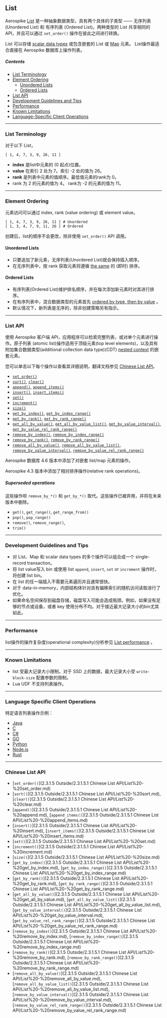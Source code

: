 ## List

Aerospike [List](https://en.wikipedia.org/wiki/List_%28abstract_data_type%29) 是一种抽象数据类型，具有两个具体的子类型 —— 无序列表 (Unordered List) 和 有序列表 (Ordered List)。两种类型的 List 共享相同的 API，并且可以通过 `set_order()` 操作在彼此之间进行转换。

List 可以存储 [scalar data types](https://docs.aerospike.com/docs/guide/data-types.html) 或包含嵌套的 List 或 [Map](https://docs.aerospike.com/docs/guide/cdt-map.html) 元素。 List操作最适合直接在 Aerospike 数据库上操作列表。


##### Contents

- [List Terminology](#list-terminology)
- [Element Ordering](#element-ordering)
  - [Unordered Lists](#unordered-lists)
  - [Ordered Lists](#ordered-lists)
- [List API](#list-api)
- [Development Guidelines and Tips](#development-guidelines-and-tips)
- [Performance](#performance)
- [Known Limitations](#known-limitations)
- [Language-Specific Client Operations](#language-specific-client-operations)

---

### <span id="list-terminology"> List Terminology </span>

对于以下 List，

```
[ 1, 4, 7, 3, 9, 26, 11 ]
```

- **index** 是list中元素的 (0 起点)位置。 
- **value** 在索引 2 处为 7。索引 -2 处的值为 26。
- **rank** 是列表中元素的值顺序。最低值元素的rank为 0。
- rank 为 2 的元素的值为 4。 rank为 -2 的元素的值为 11。

---

### <span id="element-ordering"> Element Ordering </span>

元素访问可以通过 index, rank (value ordering) 或 element value。

```
[ 1, 4, 7, 3, 9, 26, 11 ] # Unordered
[ 1, 3, 4, 7, 9, 11, 26 ] # Ordered
```

创建后，list的顺序不会更改，除非使用 `set_order()` API 调用。

#### <span id="unordered-lists"> Unordered Lists </span>

- 只要追加了新元素，无序列表(Unordered List)就会保持插入顺序。
- 在无序列表中，按 rank 获取元素将遵循 [the same](https://docs.aerospike.com/docs/guide/cdt-ordering.html) 的 (即时) 排序。

#### <span id="ordered-lists"> Ordered Lists </span>

- 有序列表(Ordered List)维护排名顺序，并在每次添加新元素时对其进行排序。
- 在有序列表中，混合数据类型的元素首先 [ordered by type, then by value](https://docs.aerospike.com/docs/guide/cdt-ordering.html) 。
- 默认情况下，新列表是无序的，除非创建策略另有指示。

---

### <span id="list-api"> List API </span>

使用 Aerospike 客户端 API，应用程序可以检索完整列表，或对单个元素进行操作。原子列表 (atomic list)操作适用于顶级元素(top level elements)，以及具有附加集合数据类型(additional collection data type)(CDT) [nested context](https://docs.aerospike.com/docs/guide/cdt-context.html) 的嵌套元素。

您可以单击以下每个操作以查看其详细说明，翻译文档参见 [Chinese List API](#chinese-list-api)。

- [`set_order()`](https://docs.aerospike.com/docs/guide/operations/list/set_order.html)
- [`sort()`](https://docs.aerospike.com/docs/guide/operations/list/sort.html), [`clear()`](https://docs.aerospike.com/docs/guide/operations/list/clear.html) 
- [`append()`](https://docs.aerospike.com/docs/guide/operations/list/append.html), [`append_items()`](https://docs.aerospike.com/docs/guide/operations/list/append_items.html)
- [`insert()`](https://docs.aerospike.com/docs/guide/operations/list/insert.html), [`insert_items()`](https://docs.aerospike.com/docs/guide/operations/list/insert_items.html)
- [`set()`](https://docs.aerospike.com/docs/guide/operations/list/set.html)
- [`increment()`](https://docs.aerospike.com/docs/guide/operations/list/increment.html)
- [`size()`](https://docs.aerospike.com/docs/guide/operations/list/size.html)
- [`get_by_index()`](https://docs.aerospike.com/docs/guide/operations/list/get_by_index.html), [`get_by_index_range()`](https://docs.aerospike.com/docs/guide/operations/list/get_by_index_range.html)
- [`get_by_rank()`](https://docs.aerospike.com/docs/guide/operations/list/get_by_rank.html), [`get_by_rank_range()`](https://docs.aerospike.com/docs/guide/operations/list/get_by_rank_range.html)
- [`get_all_by_value()`](https://docs.aerospike.com/docs/guide/operations/list/get_all_by_value.html), [`get_all_by_value_list()`](https://docs.aerospike.com/docs/guide/operations/list/get_all_by_value_list.html), [`get_by_value_interval()`](https://docs.aerospike.com/docs/guide/operations/list/get_by_value_interval.html), [`get_by_value_rel_rank_range()`](https://docs.aerospike.com/docs/guide/operations/list/get_by_value_rel_rank_range.html)
- [`remove_by_index()`](https://docs.aerospike.com/docs/guide/operations/list/remove_by_index.html), [`remove_by_index_range()`](https://docs.aerospike.com/docs/guide/operations/list/remove_by_index_range.html)
- [`remove_by_rank()`](https://docs.aerospike.com/docs/guide/operations/list/remove_by_rank.html), [`remove_by_rank_range()`](https://docs.aerospike.com/docs/guide/operations/list/remove_by_rank_range.html)
- [`remove_all_by_value()`](https://docs.aerospike.com/docs/guide/operations/list/remove_all_by_value.html), [`remove_all_by_value_list()`](https://docs.aerospike.com/docs/guide/operations/list/remove_all_by_value_list.html), [`remove_by_value_interval()`](https://docs.aerospike.com/docs/guide/operations/list/remove_by_value_interval.html), [`remove_by_value_rel_rank_range()`](https://docs.aerospike.com/docs/guide/operations/list/remove_by_value_rel_rank_range.html)

Aerospike 数据库 4.6 版本中添加了对嵌套 list/map 元素的操作。

Aerospike 4.3 版本中添加了相对排序操作(relative rank operations)。

##### Superseded operations

这些操作呗 `remove_by_*()` 和 `get_by_*()` 取代。这些操作已被弃用，并将在未来版本中删除。

- `get()`, `get_range()`, `get_range_from()`
- `pop()`, `pop_range()`
- `remove()`, `remove_range()`,
- `trim()`

---

### <span id="development-guidelines-and-tips"> Development Guidelines and Tips

- 对 List、Map 和 scalar data types 的多个操作可以组合成一个 single-record transaction。
- 将 list value写入 bin 或使用 list `append`, `insert`, `set` or `increment` 操作时，将创建 list bin。
- 在 list 的任一端插入不需要元素遍历并且通常很快。
- 对于 data-in-memory，内部结构体针对具有偏移索引的随机访问读取进行了优化。
- 如果命名空间保存到磁盘存储，磁盘写入可能会造成瓶颈。例如，如果没有足够的节点或设备，或者 key 使用分布不均。对于接近最大记录大小的bin尤其如此。

---

### <span id="performance"> Performance </span>

list操作的操作复杂度(operational complexity)分析参见 [List performance](https://docs.aerospike.com/docs/guide/cdt-list-performance.html) 。

---

### <span id="known-limitations"> Known Limitations </span>

- list 受最大记录大小限制。对于 SSD 上的数据，最大记录大小受 `write-block-size` 配置参数的限制。
- Lua UDF 不支持列表操作。

---

### <span id="language-specific-client-operations"> Language Specific Client Operations </span>

特定语言列表操作示例：

- [Java](https://github.com/aerospike/aerospike-client-java/tree/master/client/src/com/aerospike/client/cdt)
- [C](https://github.com/aerospike/aerospike-client-c/blob/master/examples/basic_examples/list/src/main/example.c)
- [C#](https://github.com/aerospike/aerospike-client-csharp/tree/master/Framework/AerospikeDemo)
- [GO](https://github.com/aerospike/aerospike-client-go/tree/master/examples)
- [Python](https://github.com/aerospike-examples/aerospike-operations-examples/tree/master/python/list)
- [Node.js](https://github.com/aerospike/aerospike-client-nodejs/tree/master/examples)
- [Rust](https://github.com/aerospike/aerospike-client-rust/)

---

### <span id="chinese-list-api"> Chinese List API </span>

- [`set_order()`](2.3.1.5 Outside/2.3.1.5.1 Chinese List API/List%20-%20set_order.md)
- [`sort()`](2.3.1.5 Outside/2.3.1.5.1 Chinese List API/List%20-%20sort.md), [`clear()`](2.3.1.5 Outside/2.3.1.5.1 Chinese List API/List%20-%20clear.md)
- [`append()`](2.3.1.5 Outside/2.3.1.5.1 Chinese List API/List%20-%20append.md), [`append_items()`](2.3.1.5 Outside/2.3.1.5.1 Chinese List API/List%20-%20append_items.md)
- [`insert()`](2.3.1.5 Outside/2.3.1.5.1 Chinese List API/List%20-%20insert.md), [`insert_items()`](2.3.1.5 Outside/2.3.1.5.1 Chinese List API/List%20-%20insert_items.md)
- [`set()`](2.3.1.5 Outside/2.3.1.5.1 Chinese List API/List%20-%20set.md)
- [`increment()`](2.3.1.5 Outside/2.3.1.5.1 Chinese List API/List%20-%20increment.md)
- [`size()`](2.3.1.5 Outside/2.3.1.5.1 Chinese List API/List%20-%20size.md)
- [`get_by_index()`](2.3.1.5 Outside/2.3.1.5.1 Chinese List API/List%20-%20get_by_index.md), [`get_by_index_range()`](2.3.1.5 Outside/2.3.1.5.1 Chinese List API/List%20-%20get_by_index_range.md)
- [`get_by_rank()`](2.3.1.5 Outside/2.3.1.5.1 Chinese List API/List%20-%20get_by_rank.md), [`get_by_rank_range()`](2.3.1.5 Outside/2.3.1.5.1 Chinese List API/List%20-%20get_by_rank_range.md)
- [`get_all_by_value()`](2.3.1.5 Outside/2.3.1.5.1 Chinese List API/List%20-%20get_all_by_value.md), [`get_all_by_value_list()`](2.3.1.5 Outside/2.3.1.5.1 Chinese List API/List%20-%20get_all_by_value_list.md),       [`get_by_value_interval()`](2.3.1.5 Outside/2.3.1.5.1 Chinese List API/List%20-%20get_by_value_interval.md), [`get_by_value_rel_rank_range()`](2.3.1.5 Outside/2.3.1.5.1 Chinese List API/List%20-%20get_by_value_rel_rank_range.md)
- [`remove_by_index()`](2.3.1.5 Outside/2.3.1.5.1 Chinese List API/List%20-%20remove_by_index.md), [`remove_by_index_range()`](2.3.1.5 Outside/2.3.1.5.1 Chinese List API/List%20-%20remove_by_index_range.md)
- [`remove_by_rank()`](2.3.1.5 Outside/2.3.1.5.1 Chinese List API/List%20-%20remove_by_rank.md), [`remove_by_rank_range()`](2.3.1.5 Outside/2.3.1.5.1 Chinese List API/List%20-%20remove_by_rank_range.md)
- [`remove_all_by_value()`](2.3.1.5 Outside/2.3.1.5.1 Chinese List API/List%20-%20remove_all_by_value.md), [`remove_all_by_value_list()`](2.3.1.5 Outside/2.3.1.5.1 Chinese List API/List%20-%20remove_all_by_value_list.md), [`remove_by_value_interval()`](2.3.1.5 Outside/2.3.1.5.1 Chinese List API/List%20-%20remove_by_value_interval.md), [`remove_by_value_rel_rank_range()`](2.3.1.5 Outside/2.3.1.5.1 Chinese List API/List%20-%20remove_by_value_rel_rank_range.md)